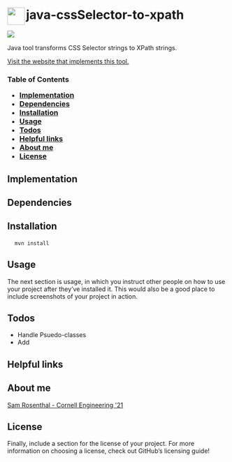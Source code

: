 <h1><a href="https://github.com/sam-rosenthal/" target="_blank"><img src="https://github.com/sam-rosenthal/java-cssSelector-to-xpath/blob/master/src/main/webapp/fav.png" align="left" height="40" width="40"></a> java-cssSelector-to-xpath</h1>

<a href="https://travis-ci.org/sam-rosenthal/java-cssSelector-to-xpath" target="_blank"><img src="https://travis-ci.org/sam-rosenthal/java-cssSelector-to-xpath.svg?branch=master" align="left"> </a>
<br>
<p>Java tool transforms CSS Selector strings to XPath strings. </p> 
<a href="https://css-selector-to-xpath.appspot.com" target="_blank">Visit the website that implements this tool.</a>

<h3> Table of Contents
  <ul>
    <li> <a href="https://github.com/sam-rosenthal/java-cssSelector-to-xpath/blob/samdev/README.md#Implementation" target="_blank"> Implementation</a>     </li>
    <li> <a href="https://github.com/sam-rosenthal/java-cssSelector-to-xpath/blob/samdev/README.md#Dependencies" target="_blank"> Dependencies</a>	     </li>
    <li> <a href="https://github.com/sam-rosenthal/java-cssSelector-to-xpath/blob/samdev/README.md#Installation" target="_blank"> Installation </a>     </li>
    <li> <a href="https://github.com/sam-rosenthal/java-cssSelector-to-xpath/blob/samdev/README.md#Usage" target="_blank"> Usage</a>	     </li>
    <li> <a href="https://github.com/sam-rosenthal/java-cssSelector-to-xpath/blob/samdev/README.md#Todos" target="_blank"> Todos</a>	     </li>
    <li> <a href="https://github.com/sam-rosenthal/java-cssSelector-to-xpath/blob/samdev/README.md#links" target="_blank"> Helpful links</a>   </li>
        <li> <a href="https://github.com/sam-rosenthal/java-cssSelector-to-xpath/blob/samdev/README.md#about" target="_blank"> About me </a>   </li>
    <li> <a href="https://github.com/sam-rosenthal/java-cssSelector-to-xpath/blob/samdev/README.md#license" target="_blank"> License</a>   </li>
  <ul>
</h3>

<h2 id="Implementation"> Implementation  </h2>

<h2 id="Dependencies"> Dependencies </h2>

<h2 id="Installation"> Installation </h2>
<pre>
  <code>mvn install</code>
</pre>

<h2 id="Usage"> Usage </h2>

The next section is usage, in which you instruct other people on how to use your project after they’ve installed it. This would also be a good place to include screenshots of your project in action.

<h2><a id="Todos"></a>Todos</h2>
<ul>
<li>Handle Psuedo-classes</li>
<li>Add </li> </ul>

<h2><a id="links"></a>Helpful links</h2>

<h2><a id="about">About me </h2>
<a href="https://sam-rosenthal.github.io" target="_blank"> Sam Rosenthal - Cornell Engineering '21 </a>	

<h2><a id="license"> License </h2>
Finally, include a section for the license of your project. For more information on choosing a license, check out GitHub’s licensing guide!
